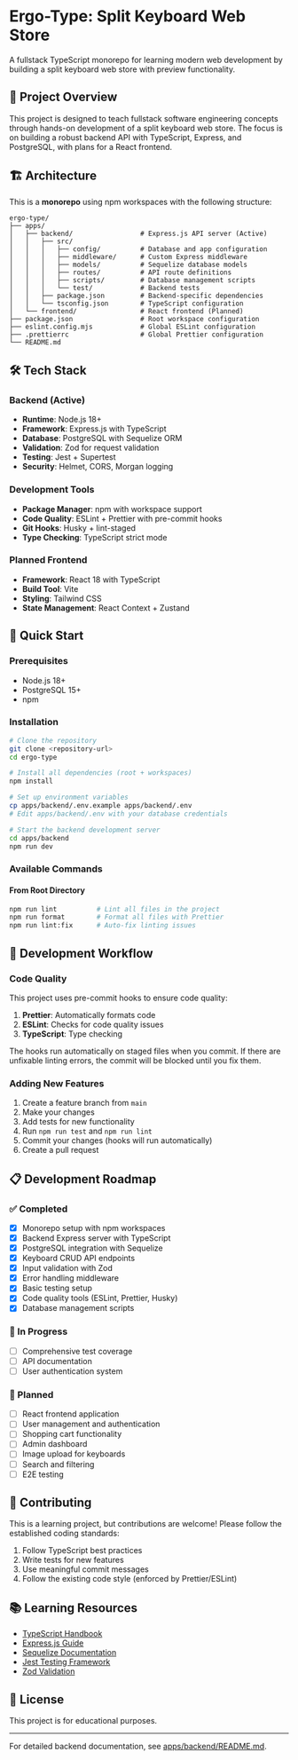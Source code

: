 # Ergo-Type: Split Keyboard Web Store

A fullstack TypeScript monorepo for learning modern web development by building a split keyboard web store with preview functionality.

## 🎯 Project Overview

This project is designed to teach fullstack software engineering concepts through hands-on development of a split keyboard web store. The focus is on building a robust backend API with TypeScript, Express, and PostgreSQL, with plans for a React frontend.

## 🏗️ Architecture

This is a **monorepo** using npm workspaces with the following structure:

```
ergo-type/
├── apps/
│   ├── backend/                 # Express.js API server (Active)
│   │   ├── src/
│   │   │   ├── config/          # Database and app configuration
│   │   │   ├── middleware/      # Custom Express middleware
│   │   │   ├── models/          # Sequelize database models
│   │   │   ├── routes/          # API route definitions
│   │   │   ├── scripts/         # Database management scripts
│   │   │   └── test/            # Backend tests
│   │   ├── package.json         # Backend-specific dependencies
│   │   └── tsconfig.json        # TypeScript configuration
│   └── frontend/                # React frontend (Planned)
├── package.json                 # Root workspace configuration
├── eslint.config.mjs            # Global ESLint configuration
├── .prettierrc                  # Global Prettier configuration
└── README.md
```

## 🛠️ Tech Stack

### Backend (Active)
- **Runtime**: Node.js 18+
- **Framework**: Express.js with TypeScript
- **Database**: PostgreSQL with Sequelize ORM
- **Validation**: Zod for request validation
- **Testing**: Jest + Supertest
- **Security**: Helmet, CORS, Morgan logging

### Development Tools
- **Package Manager**: npm with workspace support
- **Code Quality**: ESLint + Prettier with pre-commit hooks
- **Git Hooks**: Husky + lint-staged
- **Type Checking**: TypeScript strict mode

### Planned Frontend
- **Framework**: React 18 with TypeScript
- **Build Tool**: Vite
- **Styling**: Tailwind CSS
- **State Management**: React Context + Zustand

## 🚀 Quick Start

### Prerequisites
- Node.js 18+
- PostgreSQL 15+
- npm

### Installation
```bash
# Clone the repository
git clone <repository-url>
cd ergo-type

# Install all dependencies (root + workspaces)
npm install

# Set up environment variables
cp apps/backend/.env.example apps/backend/.env
# Edit apps/backend/.env with your database credentials

# Start the backend development server
cd apps/backend
npm run dev
```

### Available Commands

#### From Root Directory
```bash
npm run lint          # Lint all files in the project
npm run format        # Format all files with Prettier
npm run lint:fix      # Auto-fix linting issues
```

## 🔧 Development Workflow

### Code Quality
This project uses pre-commit hooks to ensure code quality:

1. **Prettier**: Automatically formats code
2. **ESLint**: Checks for code quality issues
3. **TypeScript**: Type checking

The hooks run automatically on staged files when you commit. If there are unfixable linting errors, the commit will be blocked until you fix them.

### Adding New Features
1. Create a feature branch from `main`
2. Make your changes
3. Add tests for new functionality
4. Run `npm run test` and `npm run lint`
5. Commit your changes (hooks will run automatically)
6. Create a pull request

## 📋 Development Roadmap

### ✅ Completed
- [x] Monorepo setup with npm workspaces
- [x] Backend Express server with TypeScript
- [x] PostgreSQL integration with Sequelize
- [x] Keyboard CRUD API endpoints
- [x] Input validation with Zod
- [x] Error handling middleware
- [x] Basic testing setup
- [x] Code quality tools (ESLint, Prettier, Husky)
- [x] Database management scripts

### 🚧 In Progress
- [ ] Comprehensive test coverage
- [ ] API documentation
- [ ] User authentication system

### 📅 Planned
- [ ] React frontend application
- [ ] User management and authentication
- [ ] Shopping cart functionality
- [ ] Admin dashboard
- [ ] Image upload for keyboards
- [ ] Search and filtering
- [ ] E2E testing

## 🤝 Contributing

This is a learning project, but contributions are welcome! Please follow the established coding standards:

1. Follow TypeScript best practices
2. Write tests for new features
3. Use meaningful commit messages
4. Follow the existing code style (enforced by Prettier/ESLint)

## 📚 Learning Resources

- [TypeScript Handbook](https://www.typescriptlang.org/docs/)
- [Express.js Guide](https://expressjs.com/en/guide/routing.html)
- [Sequelize Documentation](https://sequelize.org/docs/v6/)
- [Jest Testing Framework](https://jestjs.io/docs/getting-started)
- [Zod Validation](https://zod.dev/)

## 📝 License

This project is for educational purposes.

---

For detailed backend documentation, see [apps/backend/README.md](./apps/backend/README.md).
